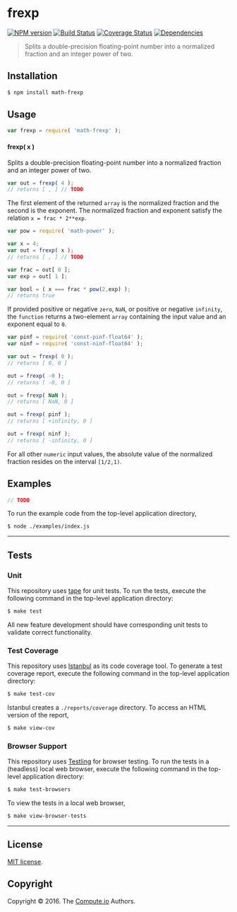 frexp
===
[![NPM version][npm-image]][npm-url] [![Build Status][build-image]][build-url] [![Coverage Status][coverage-image]][coverage-url] [![Dependencies][dependencies-image]][dependencies-url]

> Splits a double-precision floating-point number into a normalized fraction and an integer power of two.


## Installation

``` bash
$ npm install math-frexp
```


## Usage

``` javascript
var frexp = require( 'math-frexp' );
```

#### frexp( x )

Splits a double-precision floating-point number into a normalized fraction and an integer power of two.

``` javascript
var out = frexp( 4 );
// returns [ , ] // TODO
```

The first element of the returned `array` is the normalized fraction and the second is the exponent. The normalized fraction and exponent satisfy the relation `x = frac * 2**exp`.

``` javascript
var pow = require( 'math-power' );

var x = 4;
var out = frexp( x );
// returns [ , ] // TODO

var frac = out[ 0 ];
var exp = out[ 1 ];

var bool = ( x === frac * pow(2,exp) );
// returns true
```

If provided positive or negative `zero`, `NaN`, or positive or negative `infinity`, the `function` returns a two-element `array` containing the input value and an exponent equal to `0`.

``` javascript
var pinf = require( 'const-pinf-float64' );
var ninf = require( 'const-ninf-float64' );

var out = frexp( 0 );
// returns [ 0, 0 ]

out = frexp( -0 );
// returns [ -0, 0 ]

out = frexp( NaN );
// returns [ NaN, 0 ]

out = frexp( pinf );
// returns [ +infinity, 0 ]

out = frexp( ninf );
// returns [ -infinity, 0 ]
```

For all other `numeric` input values, the absolute value of the normalized fraction resides on the interval `[1/2,1)`.


## Examples

``` javascript
// TODO
```

To run the example code from the top-level application directory,

``` bash
$ node ./examples/index.js
```


---
## Tests

### Unit

This repository uses [tape][tape] for unit tests. To run the tests, execute the following command in the top-level application directory:

``` bash
$ make test
```

All new feature development should have corresponding unit tests to validate correct functionality.


### Test Coverage

This repository uses [Istanbul][istanbul] as its code coverage tool. To generate a test coverage report, execute the following command in the top-level application directory:

``` bash
$ make test-cov
```

Istanbul creates a `./reports/coverage` directory. To access an HTML version of the report,

``` bash
$ make view-cov
```


### Browser Support

This repository uses [Testling][testling] for browser testing. To run the tests in a (headless) local web browser, execute the following command in the top-level application directory:

``` bash
$ make test-browsers
```

To view the tests in a local web browser,

``` bash
$ make view-browser-tests
```

<!-- [![browser support][browsers-image]][browsers-url] -->


---
## License

[MIT license](http://opensource.org/licenses/MIT).


## Copyright

Copyright &copy; 2016. The [Compute.io][compute-io] Authors.


[npm-image]: http://img.shields.io/npm/v/math-frexp.svg
[npm-url]: https://npmjs.org/package/math-frexp

[build-image]: http://img.shields.io/travis/math-io/frexp/master.svg
[build-url]: https://travis-ci.org/math-io/frexp

[coverage-image]: https://img.shields.io/codecov/c/github/math-io/frexp/master.svg
[coverage-url]: https://codecov.io/github/math-io/frexp?branch=master

[dependencies-image]: http://img.shields.io/david/math-io/frexp.svg
[dependencies-url]: https://david-dm.org/math-io/frexp

[dev-dependencies-image]: http://img.shields.io/david/dev/math-io/frexp.svg
[dev-dependencies-url]: https://david-dm.org/dev/math-io/frexp

[github-issues-image]: http://img.shields.io/github/issues/math-io/frexp.svg
[github-issues-url]: https://github.com/math-io/frexp/issues

[tape]: https://github.com/substack/tape
[istanbul]: https://github.com/gotwarlost/istanbul
[testling]: https://ci.testling.com

[compute-io]: https://github.com/compute-io/
